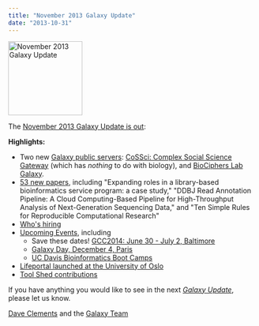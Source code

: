 ```yaml
---
title: "November 2013 Galaxy Update"
date: "2013-10-31"
---
```

<div class='right'><a href='/galaxy-updates/2013-11/'><img src="/src/images/logos/GalaxyUpdate200.png" alt="November 2013 Galaxy Update" width=150 /></a></div>

The [November 2013 Galaxy Update is out](/galaxy-updates/2013-11/):

**Highlights:**
* Two new [Galaxy public servers](/galaxy-updates/2013-11/#new-public-servers): [CoSSci: Complex Social Science Gateway](/galaxy-updates/2013-11/#cossci-complex-social-science-gateway) (which has *nothing* to do with biology), and [BioCiphers Lab Galaxy](/galaxy-updates/2013-11/#biociphers-lab-galaxy).
* [53 new papers](/galaxy-updates/2013-11/#new-papers), including "Expanding roles in a library-based bioinformatics service program: a case study," "DDBJ Read Annotation Pipeline: A Cloud Computing-Based Pipeline for High-Throughput Analysis of Next-Generation Sequencing Data," and "Ten Simple Rules for Reproducible Computational Research"
* [Who's hiring](/galaxy-updates/2013-11/#whos-hiring)
* [Upcoming Events](/galaxy-updates/2013-11/#other-events), including
  * Save these dates! [GCC2014: June 30 - July 2, Baltimore](/galaxy-updates/2013-11/#gcc2014-june-30---july-2-baltimore)
  * [Galaxy Day, December 4, Paris](/galaxy-updates/2013-11/#galaxy-day-december-4-paris)
  * [UC Davis Bioinformatics Boot Camps](/galaxy-updates/2013-11/#uc-davis-bioinformatics-boot-camps)
* [Lifeportal launched at the University of Oslo](/galaxy-updates/2013-11/#lifeportal-at-the-university-of-oslo)
* [Tool Shed contributions](/galaxy-updates/2013-11/#toolshed-contributions)

If you have anything you would like to see in the next *[Galaxy Update](/galaxy-updates/)*, please let us know.

[Dave Clements](/people/dave-clements/) and the [Galaxy Team](/src/galaxy-team/)
